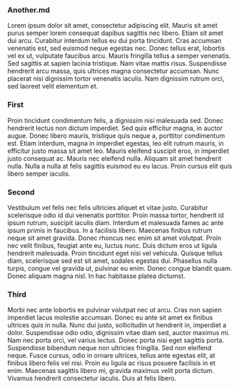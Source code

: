 ### Another.md



Lorem ipsum dolor sit amet, consectetur adipiscing elit. Mauris sit amet purus semper lorem consequat dapibus sagittis nec libero. Etiam sit amet dui arcu. Curabitur interdum tellus eu dui porta tincidunt. Cras accumsan venenatis est, sed euismod neque egestas nec. Donec tellus erat, lobortis vel ex ut, vulputate faucibus arcu. Mauris fringilla tellus a semper venenatis. Sed sagittis at sapien lacinia tristique. Nam vitae mattis risus. Suspendisse hendrerit arcu massa, quis ultrices magna consectetur accumsan. Nunc placerat nisi dignissim tortor venenatis iaculis. Nam dignissim rutrum orci, sed laoreet velit elementum et.


### First

Proin tincidunt condimentum felis, a dignissim nisi malesuada sed. Donec hendrerit lectus non dictum imperdiet. Sed quis efficitur magna, in auctor augue. Donec libero mauris, tristique quis neque a, porttitor condimentum est. Etiam interdum, magna in imperdiet egestas, leo elit rutrum mauris, in efficitur justo massa sit amet leo. Mauris eleifend suscipit eros, in imperdiet justo consequat ac. Mauris nec eleifend nulla. Aliquam sit amet hendrerit nulla. Nulla a nulla at felis sagittis euismod eu eu lacus. Proin cursus elit quis libero semper iaculis.

### Second

Vestibulum vel felis nec felis ultricies aliquet et vitae justo. Curabitur scelerisque odio id dui venenatis porttitor. Proin massa tortor, hendrerit id ipsum rutrum, suscipit iaculis diam. Interdum et malesuada fames ac ante ipsum primis in faucibus. In a facilisis libero. Maecenas finibus rutrum neque sit amet gravida. Donec rhoncus nec enim sit amet volutpat. Proin nec velit finibus, feugiat ante eu, luctus nunc. Duis dictum eros ut ligula hendrerit malesuada. Proin tincidunt eget nisi vel vehicula. Quisque tellus diam, scelerisque sed est sit amet, sodales egestas dui. Phasellus nulla turpis, congue vel gravida ut, pulvinar eu enim. Donec congue blandit quam. Donec aliquam magna nisl. In hac habitasse platea dictumst.


### Third

Morbi nec ante lobortis ex pulvinar volutpat nec ut arcu. Cras non sapien imperdiet lacus molestie accumsan. Donec eu ante sit amet ex finibus ultrices quis in nulla. Nunc dui justo, sollicitudin ut hendrerit in, imperdiet a dolor. Suspendisse odio odio, dignissim vitae diam sed, auctor maximus mi. Nam nec porta orci, vel varius lectus. Donec porta nisi eget sagittis porta. Suspendisse bibendum neque non ultricies fringilla. Sed non eleifend neque. Fusce cursus, odio in ornare ultrices, tellus ante egestas elit, at finibus libero felis vel nisi. Proin eu ligula ac risus posuere facilisis in et enim. Maecenas sagittis libero mi, gravida maximus velit porta dictum. Vivamus hendrerit consectetur iaculis. Duis at felis libero.

